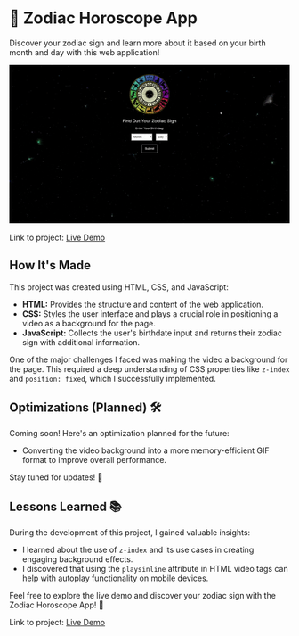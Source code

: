 # 🌟 Zodiac Horoscope App

Discover your zodiac sign and learn more about it based on your birth month and day with this web application!

![Project Screenshot](https://raw.githubusercontent.com/anaiscmateus/horoscope-app/main/img/horoscope.gif)

Link to project: [Live Demo](https://thezodiacapp.netlify.app/)

## How It's Made

This project was created using HTML, CSS, and JavaScript:

- **HTML:** Provides the structure and content of the web application.
- **CSS:** Styles the user interface and plays a crucial role in positioning a video as a background for the page.
- **JavaScript:** Collects the user's birthdate input and returns their zodiac sign with additional information.

One of the major challenges I faced was making the video a background for the page. This required a deep understanding of CSS properties like `z-index` and `position: fixed`, which I successfully implemented.

## Optimizations (Planned) 🛠️

Coming soon! Here's an optimization planned for the future:

- Converting the video background into a more memory-efficient GIF format to improve overall performance.

Stay tuned for updates! 🚀

## Lessons Learned 📚

During the development of this project, I gained valuable insights:

- I learned about the use of `z-index` and its use cases in creating engaging background effects.
- I discovered that using the `playsinline` attribute in HTML video tags can help with autoplay functionality on mobile devices.

Feel free to explore the live demo and discover your zodiac sign with the Zodiac Horoscope App! 🌟

Link to project: [Live Demo](https://thezodiacapp.netlify.app/)